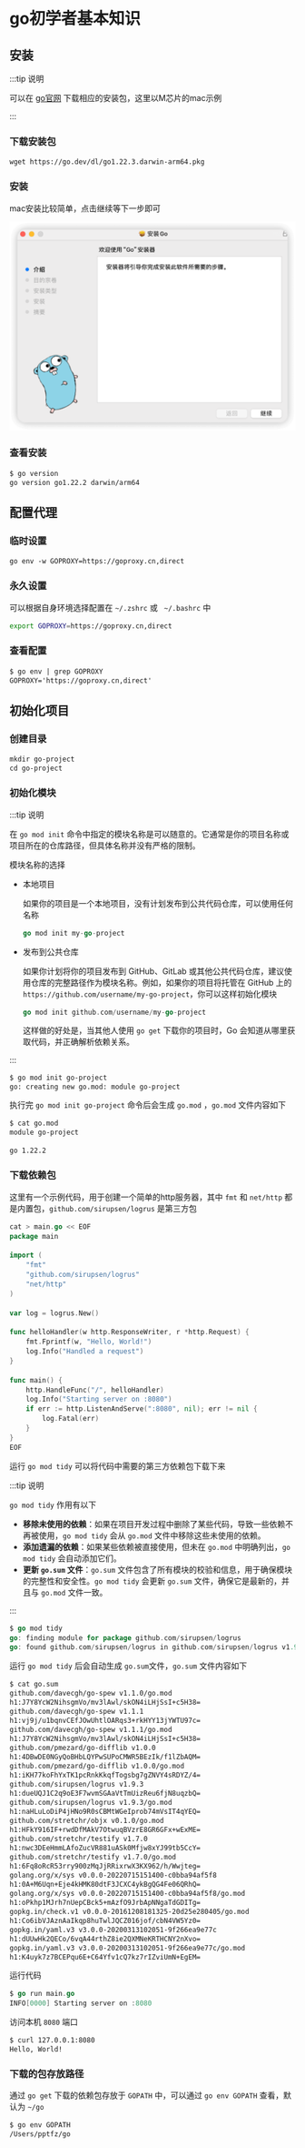 # go初学者基本知识

## 安装

:::tip 说明

可以在 [go官网](https://go.dev/) 下载相应的安装包，这里以M芯片的mac示例

:::



### 下载安装包

```shell
wget https://go.dev/dl/go1.22.3.darwin-arm64.pkg
```



### 安装

mac安装比较简单，点击继续等下一步即可

![iShot_2024-05-15_20.41.13](https://github.com/pptfz/picgo-images/blob/master/img/iShot_2024-05-15_20.41.13.png)



### 查看安装

```shell
$ go version
go version go1.22.2 darwin/arm64
```



## 配置代理

### 临时设置

```shell
go env -w GOPROXY=https://goproxy.cn,direct
```



### 永久设置

可以根据自身环境选择配置在 `~/.zshrc` 或 ` ~/.bashrc` 中

```sh
export GOPROXY=https://goproxy.cn,direct
```



### 查看配置

```shell
$ go env | grep GOPROXY
GOPROXY='https://goproxy.cn,direct'
```





## 初始化项目

### 创建目录

```shell
mkdir go-project
cd go-project 
```



### 初始化模块

:::tip 说明

在 `go mod init` 命令中指定的模块名称是可以随意的。它通常是你的项目名称或项目所在的仓库路径，但具体名称并没有严格的限制。

模块名称的选择

- 本地项目

  如果你的项目是一个本地项目，没有计划发布到公共代码仓库，可以使用任何名称

  ```go
  go mod init my-go-project
  ```

- 发布到公共仓库

  如果你计划将你的项目发布到 GitHub、GitLab 或其他公共代码仓库，建议使用仓库的完整路径作为模块名称。例如，如果你的项目将托管在 GitHub 上的 `https://github.com/username/my-go-project`，你可以这样初始化模块

  ```go
  go mod init github.com/username/my-go-project
  ```

  这样做的好处是，当其他人使用 `go get` 下载你的项目时，Go 会知道从哪里获取代码，并正确解析依赖关系。

:::

```shell
$ go mod init go-project
go: creating new go.mod: module go-project
```



执行完 `go mod init go-project` 命令后会生成 `go.mod` ，`go.mod` 文件内容如下

```shell
$ cat go.mod
module go-project

go 1.22.2
```



### 下载依赖包

这里有一个示例代码，用于创建一个简单的http服务器，其中 `fmt` 和 `net/http` 都是内置包，`github.com/sirupsen/logrus` 是第三方包

```go
cat > main.go << EOF
package main

import (
    "fmt"
    "github.com/sirupsen/logrus"
    "net/http"
)

var log = logrus.New()

func helloHandler(w http.ResponseWriter, r *http.Request) {
    fmt.Fprintf(w, "Hello, World!")
    log.Info("Handled a request")
}

func main() {
    http.HandleFunc("/", helloHandler)
    log.Info("Starting server on :8080")
    if err := http.ListenAndServe(":8080", nil); err != nil {
        log.Fatal(err)
    }
}
EOF
```



运行 `go mod tidy` 可以将代码中需要的第三方依赖包下载下来

:::tip 说明

`go mod tidy` 作用有以下

- **移除未使用的依赖**：如果在项目开发过程中删除了某些代码，导致一些依赖不再被使用，`go mod tidy` 会从 `go.mod` 文件中移除这些未使用的依赖。
- **添加遗漏的依赖**：如果某些依赖被直接使用，但未在 `go.mod` 中明确列出，`go mod tidy` 会自动添加它们。
- **更新 `go.sum` 文件**：`go.sum` 文件包含了所有模块的校验和信息，用于确保模块的完整性和安全性。`go mod tidy` 会更新 `go.sum` 文件，确保它是最新的，并且与 `go.mod` 文件一致。

:::

```go
$ go mod tidy
go: finding module for package github.com/sirupsen/logrus
go: found github.com/sirupsen/logrus in github.com/sirupsen/logrus v1.9.3
```



运行  `go mod tidy` 后会自动生成  `go.sum`文件，`go.sum` 文件内容如下

```shell
$ cat go.sum
github.com/davecgh/go-spew v1.1.0/go.mod h1:J7Y8YcW2NihsgmVo/mv3lAwl/skON4iLHjSsI+c5H38=
github.com/davecgh/go-spew v1.1.1 h1:vj9j/u1bqnvCEfJOwUhtlOARqs3+rkHYY13jYWTU97c=
github.com/davecgh/go-spew v1.1.1/go.mod h1:J7Y8YcW2NihsgmVo/mv3lAwl/skON4iLHjSsI+c5H38=
github.com/pmezard/go-difflib v1.0.0 h1:4DBwDE0NGyQoBHbLQYPwSUPoCMWR5BEzIk/f1lZbAQM=
github.com/pmezard/go-difflib v1.0.0/go.mod h1:iKH77koFhYxTK1pcRnkKkqfTogsbg7gZNVY4sRDYZ/4=
github.com/sirupsen/logrus v1.9.3 h1:dueUQJ1C2q9oE3F7wvmSGAaVtTmUizReu6fjN8uqzbQ=
github.com/sirupsen/logrus v1.9.3/go.mod h1:naHLuLoDiP4jHNo9R0sCBMtWGeIprob74mVsIT4qYEQ=
github.com/stretchr/objx v0.1.0/go.mod h1:HFkY916IF+rwdDfMAkV7OtwuqBVzrE8GR6GFx+wExME=
github.com/stretchr/testify v1.7.0 h1:nwc3DEeHmmLAfoZucVR881uASk0Mfjw8xYJ99tb5CcY=
github.com/stretchr/testify v1.7.0/go.mod h1:6Fq8oRcR53rry900zMqJjRRixrwX3KX962/h/Wwjteg=
golang.org/x/sys v0.0.0-20220715151400-c0bba94af5f8 h1:0A+M6Uqn+Eje4kHMK80dtF3JCXC4ykBgQG4Fe06QRhQ=
golang.org/x/sys v0.0.0-20220715151400-c0bba94af5f8/go.mod h1:oPkhp1MJrh7nUepCBck5+mAzfO9JrbApNNgaTdGDITg=
gopkg.in/check.v1 v0.0.0-20161208181325-20d25e280405/go.mod h1:Co6ibVJAznAaIkqp8huTwlJQCZ016jof/cbN4VW5Yz0=
gopkg.in/yaml.v3 v3.0.0-20200313102051-9f266ea9e77c h1:dUUwHk2QECo/6vqA44rthZ8ie2QXMNeKRTHCNY2nXvo=
gopkg.in/yaml.v3 v3.0.0-20200313102051-9f266ea9e77c/go.mod h1:K4uyk7z7BCEPqu6E+C64Yfv1cQ7kz7rIZviUmN+EgEM=
```



运行代码

```go
$ go run main.go 
INFO[0000] Starting server on :8080   
```



访问本机 `8080` 端口

```shell
$ curl 127.0.0.1:8080
Hello, World!
```



### 下载的包存放路径

通过 `go get` 下载的依赖包存放于 `GOPATH` 中，可以通过 `go env GOPATH` 查看，默认为 `~/go` 

```shell
$ go env GOPATH
/Users/pptfz/go
```







